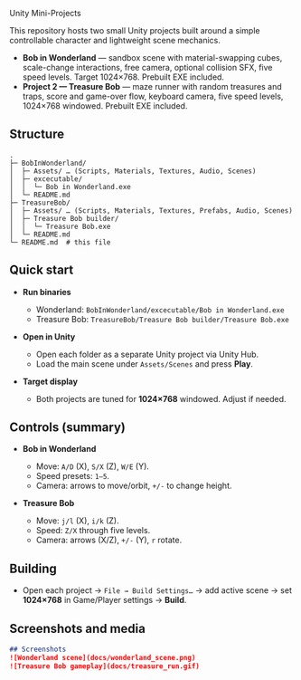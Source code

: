 Unity Mini-Projects

This repository hosts two small Unity projects built around a simple controllable character and lightweight scene mechanics.

* **Bob in Wonderland** — sandbox scene with material-swapping cubes, scale-change interactions, free camera, optional collision SFX, five speed levels. Target 1024×768. Prebuilt EXE included.
* **Project 2 — Treasure Bob** — maze runner with random treasures and traps, score and game-over flow, keyboard camera, five speed levels, 1024×768 windowed. Prebuilt EXE included.&#x20;

## Structure

```
.
├─ BobInWonderland/
│  ├─ Assets/ … (Scripts, Materials, Textures, Audio, Scenes)
│  ├─ excecutable/
│  │  └─ Bob in Wonderland.exe
│  └─ README.md
├─ TreasureBob/
│  ├─ Assets/ … (Scripts, Materials, Textures, Prefabs, Audio, Scenes)
│  ├─ Treasure Bob builder/
│  │  └─ Treasure Bob.exe
│  └─ README.md
└─ README.md  # this file
```

## Quick start

* **Run binaries**

  * Wonderland: `BobInWonderland/excecutable/Bob in Wonderland.exe`
  * Treasure Bob: `TreasureBob/Treasure Bob builder/Treasure Bob.exe`
* **Open in Unity**

  * Open each folder as a separate Unity project via Unity Hub.
  * Load the main scene under `Assets/Scenes` and press **Play**.
* **Target display**

  * Both projects are tuned for **1024×768** windowed. Adjust if needed.&#x20;

## Controls (summary)

* **Bob in Wonderland**

  * Move: `A/D` (X), `S/X` (Z), `W/E` (Y).
  * Speed presets: `1–5`.
  * Camera: arrows to move/orbit, `+/-` to change height.
* **Treasure Bob**

  * Move: `j/l` (X), `i/k` (Z).
  * Speed: `Z/X` through five levels.
  * Camera: arrows (X/Z), `+/-` (Y), `r` rotate.&#x20;

## Building

* Open each project → `File → Build Settings…` → add active scene → set **1024×768** in Game/Player settings → **Build**.&#x20;

## Screenshots and media

```md
## Screenshots
![Wonderland scene](docs/wonderland_scene.png)
![Treasure Bob gameplay](docs/treasure_run.gif)
```
